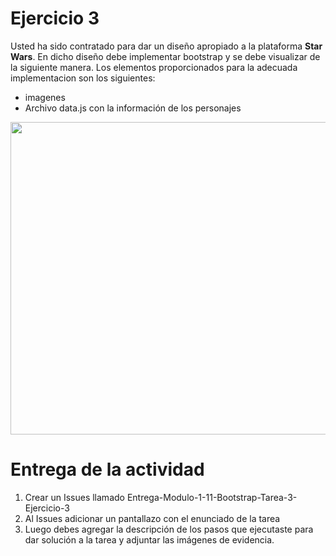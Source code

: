 # Ejercicio 3

Usted ha sido contratado para dar un diseño apropiado a la plataforma **Star Wars**. En dicho diseño debe implementar bootstrap y se debe visualizar de la siguiente manera.
Los elementos proporcionados para la adecuada implementacion son los siguientes:
- imagenes
- Archivo data.js con la información de los personajes

<img src="https://storage.googleapis.com/academia-geek-general-bucket/modulo-1/modulo_1_img_51.png" width="600px" height="500px">

# Entrega de la actividad
  1. Crear un Issues llamado Entrega-Modulo-1-11-Bootstrap-Tarea-3-Ejercicio-3
  2. Al Issues adicionar un pantallazo con el enunciado de la tarea
  3. Luego debes agregar la descripción de los pasos que ejecutaste para dar solución a la tarea y 
       adjuntar las imágenes de evidencia.  

